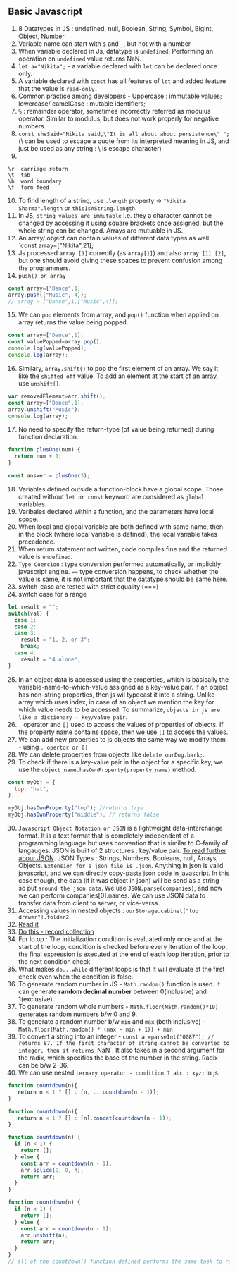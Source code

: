## Basic Javascript


1. 8 Datatypes in JS : undefined, null, Boolean, String, Symbol, BigInt, Object, Number
2. Variable name can start with `$` and `_`, but not with a number
3. When variable declared in Js, datatype is `undefined`. Performing an operation on `undefined` value returns NaN.
4. `let a="Nikita";` - a variable declared with `let` can be declared once only.
5.  A variable declared with `const` has all features of `let` and added feature that the value is `read-only.`
6.  Common practice among developers - Uppercase : immutable values; lowercase/ camelCase : mutable identifiers;
7.  `%` : remainder operator, sometimes incorrectly referred as modulus operator. Similar to modulus, but does not work properly for negative numbers.
8.  `const sheSaid="Nikita said,\"It is all about about persistence\" ";` (\ can be used to escape a quote from its interpreted meaning in JS, and just be used as any string : \ is escape character)
9.  
```
\r	carriage return
\t	tab
\b	word boundary
\f	form feed
```
10. To find length of a string, use `.length` property -> `"Nikita Sharma".length` or `thisIsAString.length`.
11. In JS, `string values are immutable` i.e. they a character cannot be changed by accessing it using square brackets once assigned, but the whole string can be changed. Arrays are mutuable in JS.
12. An array/ object can contain values of different data types as well. `const array=["Nikita",21];
13. Js processed `array [1]` correctly (as `array[1]`) and also `array [1] [2]`, but one should avoid giving these spaces to prevent confusion among the programmers.
14.  `push() on array`
```js
const array=["Dance",1];
array.push(["Music", 4]);
// array = ["Dance",1,["Music",4]];
```
15. We can `pop` elements from array, and `pop()` function when applied on array returns the value being popped. 
```js
const array=["Dance",1];
const valuePopped=array.pop();
console.log(valuePopped);
console.log(array);
```
16. Similary, `array.shift()` to pop the first element of an array. We say it like the `shifted off` value. To add an element at the start of an array, use `unshift()`.
```js
var removedElement=arr.shift();
const array=["Dance",1];
array.unshift("Music");
console.log(array);
```
17. No need to specify the return-type (of value being returned) during function declaration.
```js
function plusOne(num) {
  return num + 1;
}

const answer = plusOne(3);
```
18. Variables defined outside a function-block have a global scope. Those created without `let or const` keyword are considered as `global` variables.
19. Varibales declared within a function, and the parameters have local scope.
20. When local and global variable are both defined with same name, then in the block (where local variable is defined), the local variable takes precedence.
21. When return statement not written, code compiles fine and the returned value is `undefined`.
22. `Type Coercion` : type conversion performed automatically, or implicitly javascript engine. `==` type conversion happens, to check whether the value is same, it is not important that the datatype should be same here.
23. switch-case are tested with strict equality (===)
24. switch case for a range
```js
let result = "";
switch(val) {
  case 1:
  case 2:
  case 3:
    result = "1, 2, or 3";
    break;
  case 4:
    result = "4 alone";
}
```
25. In an object data is accessed using the properties, which is basically the variable-name-to-which-value assigned as a key-value pair. If an object has non-string properties, then js wil typecast it into a string. Unlike array which uses index, in case of an object we mention the key for which value needs to be accessed. To summarize, `objects in js are like a dictionary - key/value pair`.
26. `.` operator and `[]` used to access the values of properties of objects. If the property name contains space, then we use `[]` to access the values.
27.  We can add new properties to js objects the same way we modify them - using `. opertor or []`
28. We can delete properties from objects like `delete ourDog.bark;`.
29. To check if there is a key-value pair in the object for a specific key, we use the `object_name.hasOwnProperty(property_name)` method.
```js
const myObj = {
  top: "hat",
};

myObj.hasOwnProperty("top"); //returns trye
myObj.hasOwnProperty("middle"); // returns false
```
30. `Javascript Object Notation or JSON` is a lightweight data-interchange format. It is a text format that is completely independent of a programming language but uses convention that is similar to C-family of langauges. JSON is built of 2 structures : key/value pair. [To read further abour JSON](https://www.json.org/json-en.html). JSON Types : Strings, Numbers, Booleans, null, Arrays, Objects. `Extension for a json file is .json`. Anything in json is valid javascript, and we can directly copy-paste json code in javascript. In this case though, the data (if it was object in json) will be send as a string - so put `around the json data`. We use `JSON.parse(companies)`, and now we can perform companies[0].names. We can use JSON data to transfer data from client to server, or vice-versa. 
31. Accessing values in nested objects : `ourStorage.cabinet["top drawer"].folder2`
32. [Read it](https://medium.com/@amaliesmidth/javascript-short-circuit-conditionals-6606bdeaa30d)
33. [Do this - record collection](https://www.freecodecamp.org/learn/javascript-algorithms-and-data-structures/basic-javascript/record-collection)
34. For lo.op : The initialization condition is evaluated only once and at the start of the loop, condition is checked before every iteration of the loop, the final expression is executed at the end of each loop iteration, prior to the next condition check.
35. What makes `do...while` different loops is that it will evaluate at the first check even when the condition is false.
36. To generate random number in JS - `Math.random()` function is used. It can generate **random decimal number** between 0(inclusive) and 1(exclusive).
37. To generate random whole numbers - `Math.floor(Math.random()*10)` generates random numbers b/w 0 and 9.
38. To generate a random number b/w `min` and `max` (both inclusive) - `Math.floor(Math.random() * (max - min + 1)) + min`
39. To convert a string into an integer - `const a =parseInt("0087"); // returns 87. If the first character of string cannot be converted to integer, then it returns `NaN`. It also takes in a second argument for the radix, which specifies the base of the number in the string. Radix can be b/w 2-36.
40. We can use nested `ternary operator - condition ? abc : xyz;`  in js.
```js
function countdown(n){
   return n < 1 ? [] : [n, ...countdown(n - 1)];
}

function countdown(n){
   return n < 1 ? [] : [n].concat(countdown(n - 1));
}

function countdown(n) {
  if (n < 1) {
    return [];
  } else {
    const arr = countdown(n - 1);
    arr.splice(0, 0, n);
    return arr;
  }
}

function countdown(n) {
  if (n < 1) {
    return [];
  } else {
    const arr = countdown(n - 1);
    arr.unshift(n);
    return arr;
  }
}
// all of the countdown() function defined performs the same task to return an array of [n,n-1,n-2,...1]
```
